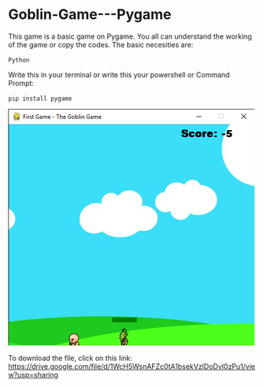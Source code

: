 # Goblin-Game---Pygame
This game is a basic game on Pygame. You all can understand the working of the game or copy the codes. The basic necesities are:
```
Python
```

Write this in your terminal or write this your powershell or Command Prompt:
```
pip install pygame
```

<img src = "1.png"></img>

To download the file, click on this link:
https://drive.google.com/file/d/1WcH5WsnAFZc0tA1bsekVzIDoDvl0zPu1/view?usp=sharing
